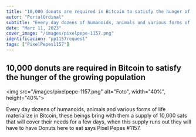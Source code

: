 ```yaml
---
title: "10,000 donuts are required in Bitcoin to satisfy the hunger of the growing population"
autor: "PortalOrdinal"
subtitle: "Every day dozens of humanoids, animals and various forms of life materialize in Bitcoin, these beings bring with them a supply of 10,000 sats that will cover their needs for a few days, when this supply runs out they will have to have Donuts here to eat says Pixel Pepes #1157."
date: "Marz 11, 2023"
cover_image: "/images/pixelpepe-1157.png"
identificacion: "pp1157request"
tags: ["PixelPepes1157"]
---
```


## 10,000 donuts are required in Bitcoin to satisfy the hunger of the growing population

<img src="/images/pixelpepe-1157.png" alt="Foto", width="40%", height="40%">


Every day dozens of humanoids, animals and various forms of life materialize in Bitcoin, these beings bring with them a supply of 10,000 sats that will cover their needs for a few days, when this supply runs out they will have to have Donuts here to eat says Pixel Pepes #1157.